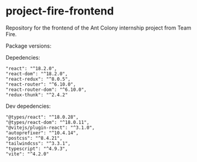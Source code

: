 # project-fire-frontend
Repository for the frontend of the Ant Colony internship project from Team Fire.

Package versions:

Depedencies:

    "react": "^18.2.0",
    "react-dom": "^18.2.0",
    "react-redux": "^8.0.5",
    "react-router": "^6.10.0",
    "react-router-dom": "^6.10.0",
    "redux-thunk": "^2.4.2"

Dev depedencies:

    "@types/react": "^18.0.28",
    "@types/react-dom": "^18.0.11",
    "@vitejs/plugin-react": "^3.1.0",
    "autoprefixer": "^10.4.14",
    "postcss": "^8.4.21",
    "tailwindcss": "^3.3.1",
    "typescript": "^4.9.3",
    "vite": "^4.2.0"
